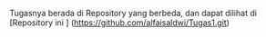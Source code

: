 Tugasnya berada di Repository yang berbeda, dan dapat dilihat di [Repository ini ] (https://github.com/alfaisaldwi/Tugas1.git)